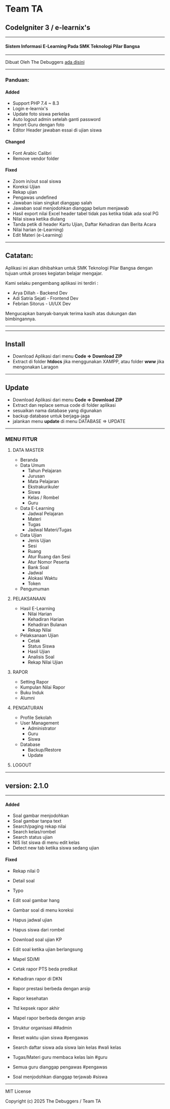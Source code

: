 # Team TA
## CodeIgniter 3 / e-learnix's
____
#### Sistem Informasi E-Learning Pada SMK Teknologi Pilar Bangsa
____
Dibuat Oleh The Debuggers [ada disini](https://thedebuggers.vercel.app/)
____

### Panduan:
#### Added
- Support PHP 7.4 ~ 8.3
- Login e-learnix's
- Update foto siswa perkelas
- Auto logout admin setelah ganti password
- Import Guru dengan foto
- Editor Header jawaban essai di ujian siswa


#### Changed
- Font Arabic Calibri
- Remove vendor folder

#### Fixed
- Zoom in/out soal siswa
- Koreksi Ujian
- Rekap ujian
- Pengawas undefined
- Jawaban isian singkat dianggap salah
- Jawaban soal menjodohkan dianggap belum menjawab
- Hasil export nilai Excel header tabel tidak pas ketika tidak ada soal PG
- Nilai siswa ketika diulang
- Tanda petik di header Kartu Ujian, Daftar Kehadiran dan Berita Acara
- Nilai harian (e-Learning)
- Edit Materi (e-Learning)


___________

## Catatan:
Aplikasi ini akan dihibahkan untuk SMK Teknologi Pilar Bangsa dengan tujuan untuk proses kegiatan belajar mengajar.

Kami selaku pengembang aplikasi ini terdiri :
- Arya Dillah - Backend Dev
- Adi Satria Sejati - Frontend Dev
- Febrian Sitorus - UI/UX Dev
  
Mengucapkan banyak-banyak terima kasih atas dukungan dan bimbingannya. 
______________

----
## Install
* Download Aplikasi dari menu **Code => Download ZIP**
* Extract di folder **htdocs** jika menggunakan XAMPP, atau folder **www** jika mengonakan Laragon
----
## Update
* Download Aplikasi dari menu **Code => Download ZIP**
* Extract dan replace semua code di folder aplikasi
* sesuaikan nama database yang digunakan
* backup database untuk berjaga-jaga
* jalankan menu **update** di menu DATABASE => UPDATE
______
### MENU FITUR
1. DATA MASTER
   * Beranda
   * Data Umum
      * Tahun Pelajaran
      * Jurusan
      * Mata Pelajaran
      * Ekstrakurikuler
      * Siswa
      * Kelas / Rombel
      * Guru
   * Data E-Learning
      * Jadwal Pelajaran
      * Materi
      * Tugas
      * Jadwal Materi/Tugas
   * Data Ujian
      * Jenis Ujian
      * Sesi
      * Ruang
      * Atur Ruang dan Sesi
      * Atur Nomor Peserta
      * Bank Soal
      * Jadwal
      * Alokasi Waktu
      * Token
   * Pengumuman

2. PELAKSANAAN
   * Hasil E-Learning
      * Nilai Harian
      * Kehadiran Harian
      * Kehadiran Bulanan
      * Rekap Nilai
   * Pelaksanaan Ujian
      * Cetak
      * Status Siswa
      * Hasil Ujian
      * Analisis Soal
      * Rekap Nilai Ujian

3. RAPOR
   * Setting Rapor
   * Kumpulan Nilai Rapor
   * Buku Induk
   * Alumni

4. PENGATURAN
   * Profile Sekolah
   * User Management
      * Administrator
      * Guru
      * Siswa
   * Database
      * Backup/Restore
      * Update

6. LOGOUT

___________
## version: 2.1.0
___________
#### Added
- Soal gambar menjodohkan
- Soal gambar tanpa text
- Search/paging rekap nilai
- Search kelas/rombel
- Search status ujian
- NIS list siswa di menu edit kelas
- Detect new tab ketika siswa sedang ujian

#### Fixed
- Rekap nilai 0
- Detail soal
- Typo
- Edit soal gambar hang
- Gambar soal di menu koreksi
- Hapus jadwal ujian
- Hapus siswa dari rombel
- Download soal ujian KP
- Edit soal ketika ujian berlangsung
- Mapel SD/MI
- Cetak rapor PTS beda predikat
- Kehadiran rapor di DKN
- Rapor prestasi berbeda dengan arsip
- Rapor kesehatan
- Ttd kepsek rapor akhir
- Mapel rapor berbeda dengan arsip

- Struktur organisasi ##admin
- Reset waktu ujian siswa #pengawas
- Search daftar siswa ada siswa lain kelas #wali kelas
- Tugas/Materi guru membaca kelas lain #guru
- Semua guru dianggap pengawas #pengawas
- Soal menjodohkan dianggap terjawab #siswa

______
MIT License

Copyright (c) 2025 The Debuggers / Team TA

